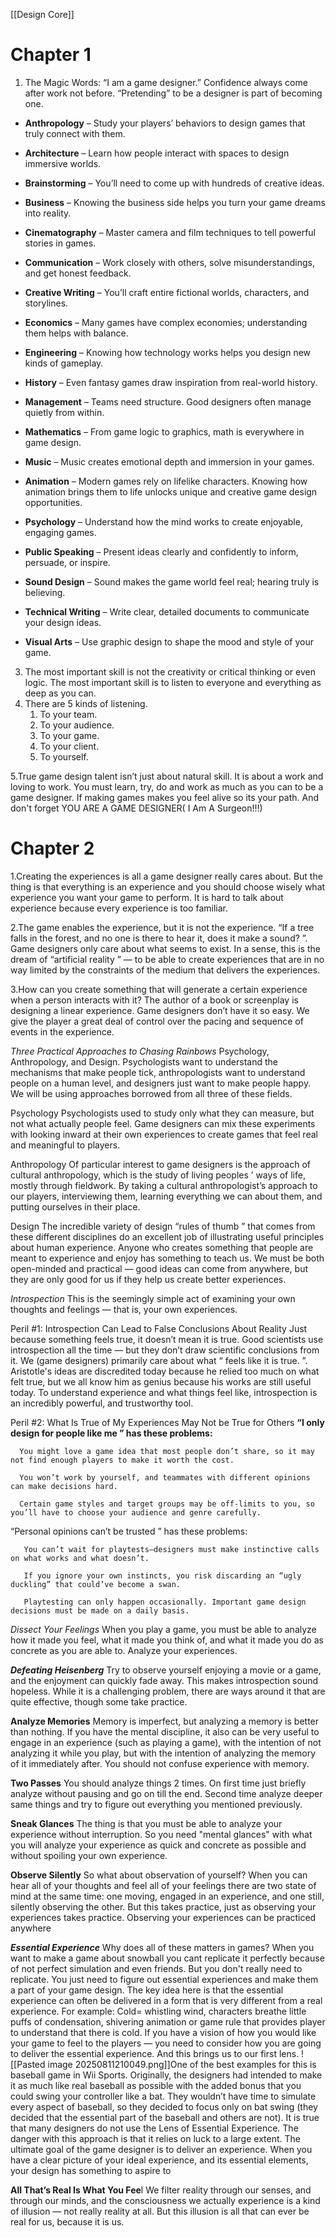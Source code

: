 [[Design Core]]
# **Chapter 1**

1. The Magic Words: “I am a game designer.” Confidence always come after work not before. “Pretending” to be a designer is part of becoming one.


- **Anthropology** – Study your players’ behaviors to design games that truly connect with them.
    
- **Architecture** – Learn how people interact with spaces to design immersive worlds.
    
- **Brainstorming** – You’ll need to come up with hundreds of creative ideas.
    
- **Business** – Knowing the business side helps you turn your game dreams into reality.
    
- **Cinematography** – Master camera and film techniques to tell powerful stories in games.
    
- **Communication** – Work closely with others, solve misunderstandings, and get honest feedback.
    
- **Creative Writing** – You’ll craft entire fictional worlds, characters, and storylines.
    
- **Economics** – Many games have complex economies; understanding them helps with balance.
    
- **Engineering** – Knowing how technology works helps you design new kinds of gameplay.
    
- **History** – Even fantasy games draw inspiration from real-world history.
    
- **Management** – Teams need structure. Good designers often manage quietly from within.
    
- **Mathematics** – From game logic to graphics, math is everywhere in game design.
    
- **Music** – Music creates emotional depth and immersion in your games.
	
- **Animation** – Modern games rely on lifelike characters. Knowing how animation brings them to life unlocks unique and creative game design opportunities.
	
-  **Psychology** – Understand how the mind works to create enjoyable, engaging games.
    
- **Public Speaking** – Present ideas clearly and confidently to inform, persuade, or inspire.
    
- **Sound Design** – Sound makes the game world feel real; hearing truly is believing.
    
- **Technical Writing** – Write clear, detailed documents to communicate your design ideas.
    
- **Visual Arts** – Use graphic design to shape the mood and style of your game.

3. The most important skill is not the creativity or critical thinking or even logic. The most important skill is to listen to everyone and everything as deep as you can.
4. There are 5 kinds of listening.
	1. To your team.
	2. To your audience.
	3. To your game.
	4. To your client.
	5. To yourself.

  5.True game design talent isn’t just about natural skill. It is about a work and loving to work. You must learn, try, do and work as much as you can to be a game designer. If making games makes you feel alive so its your path. And don't forget YOU ARE A GAME DESIGNER( I Am A Surgeon!!!)



# **Chapter 2**

1.Creating the experiences is all a game designer really cares about. But the thing is that everything is an experience and you should choose wisely what experience you want your game to perform. It is hard to talk about experience because every experience is too familiar.

2.The game enables the experience, but it is not the experience. “If a tree falls in the forest, and no one is there to hear it, does it make a sound? ”. Game designers only care about what seems to exist. In a sense, this is the dream of “artificial reality ” — to be able to create experiences that are in no way limited by the constraints of the medium that delivers the experiences.

3.How can you create something that will generate a certain experience when a person interacts with it? The author of a book or screenplay is designing a linear experience. Game designers don’t have it so easy. We give the player a great deal of control over the pacing and sequence of events in the experience.

*Three Practical Approaches to Chasing Rainbows*
Psychology, Anthropology, and Design. Psychologists want to understand the mechanisms that make people tick, anthropologists want to understand people on a human level, and designers just want to make people happy. We will be using approaches borrowed from all three of these fields.

Psychology
	Psychologists used to study only what they can measure, but not what actually people feel. Game designers can mix these experiments with looking inward at their own experiences to create games that feel real and meaningful to players.

Anthropology
	Of particular interest to game designers is the approach of cultural anthropology, which is the study of living peoples ’ ways of life, mostly through fieldwork. By taking a cultural anthropologist’s approach to our players, interviewing them, learning everything we can about them, and putting ourselves in their place.

Design
	The incredible variety of design “rules of thumb ” that comes from these different disciplines do an excellent job of illustrating useful principles about human experience. Anyone who creates something that people are meant to experience and enjoy has something to teach us. We must be both open-minded and practical — good ideas can come from anywhere, but they are only good for us if they help us create better experiences.

*Introspection*
This is the seemingly simple act of examining your own thoughts and feelings — that is, your own experiences.

Peril #1: Introspection Can Lead to False Conclusions About Reality
	Just because something feels true, it doesn’t mean it is true. Good scientists use introspection all the time — but they don’t draw scientific conclusions from it. We (game designers) primarily care about what “ feels like it is true. ”. Aristotle's ideas are discredited today because he relied too much on what felt true, but we all know him as genius because his works are still useful today.  To understand experience and what things feel like, introspection is an incredibly powerful, and trustworthy tool.

Peril #2: What Is True of My Experiences May Not be True for Others
**“I only design for people like me ” has these problems:**

	  You might love a game idea that most people don’t share, so it may not find enough players to make it worth the cost.
    
	  You won’t work by yourself, and teammates with different opinions can make decisions hard.
    
	  Certain game styles and target groups may be off-limits to you, so you’ll have to choose your audience and genre carefully.
  

   “Personal opinions can’t be trusted ” has these problems:
	
	   You can’t wait for playtests—designers must make instinctive calls on what works and what doesn’t.
	   
	   If you ignore your own instincts, you risk discarding an “ugly duckling” that could’ve become a swan.
	   
	   Playtesting can only happen occasionally. Important game design decisions must be made on a daily basis.  


*Dissect Your Feelings*
When you play a game, you must be able to analyze how it made you feel, what it made you think of, and what it made you do as concrete as you are able to. Analyze your experiences.

***Defeating Heisenberg***
Try to observe yourself enjoying a movie or a game, and the enjoyment can quickly fade away. This makes introspection sound hopeless. While it is a challenging problem, there are ways around it that are quite effective, though some take practice.

**Analyze Memories**
Memory is imperfect, but analyzing a memory is better than nothing. If you have the mental discipline, it also can be very useful to engage in an experience (such as playing a game), with the intention of not analyzing it while you play, but with the intention of analyzing the memory of it immediately after. You should not confuse experience with memory.

**Two Passes**
You should analyze things 2 times. On first time just briefly analyze without pausing and go on till the end. Second time analyze deeper same things and try to figure out everything you mentioned previously.

**Sneak Glances**
The thing is that you must be able to analyze your experience without interruption. So you need "mental glances" with what you will analyze your experience as quick and concrete as possible and without spoiling your own experience.

**Observe Silently**
So what about observation of yourself? When you can hear all of your thoughts and feel all of your feelings there are two state of mind at the same time: one moving, engaged in an experience, and one still, silently observing the other. But this takes practice, just as observing your experiences takes practice. Observing your experiences can be practiced anywhere

***Essential Experience***
Why does all of these matters in games? When you want to make a game about snowball you cant replicate it  perfectly because of not perfect simulation and even friends. But you don't really need to replicate. You just need to figure out essential experiences and make them a part of your game design. The key idea here is that the essential experience can often be delivered in a form that is very different from a real experience. For example: Cold= whistling wind, characters breathe little puffs of condensation, shivering animation or game rule that provides player to understand that there is cold. If you have a vision of how you would like your game to feel to the players — you need to consider how you are going to deliver the essential experience. And this brings us to our first lens. 
![[Pasted image 20250811210049.png]]One of the best examples for this  is baseball game in Wii Sports. Originally, the designers had intended to make it as much like real baseball as possible with the added bonus that you could swing your controller like a bat. They wouldn’t have time to simulate every aspect of baseball, so they decided to focus only on bat swing (they decided that the essential part of the baseball and others are not). It is true that many designers do not use the Lens of Essential Experience. The danger with this approach is that it relies on luck to a large extent. The ultimate goal of the game designer is to deliver an experience. When you have a clear picture of your ideal experience, and its essential elements, your design has something to aspire to

**All That’s Real Is What You Fee**l
We filter reality through our senses, and through our minds, and the consciousness we actually experience is a kind of illusion — not really reality at all. But this illusion is all that can ever be real for us, because it is us.